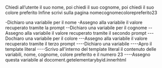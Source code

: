 Chiedi all’utente il suo nome,
poi chiedi il suo cognome,
poi chiedi il suo colore preferito
Infine scrivi sulla pagina nomecognomecolorepreferito23

-Dichiaro una variabile per il nome
-Assegno alla variabile il valore recuperato tramite la prompt
--Dichiaro una variabile per il cognome 
--Assegno alla variabile il valore recuperato tramite il secondo prompt
---Dochiaro una variabile per il colore
---Assegno alla variabile il valore recuperato tramite il terzo prompt
----Dichiaro una variabile 
----Apro il template literal
----Scrivo all'interno del template literal il contenuto delle variabili, nome, cognome, colore preferito e il numero 23
----Assegno questa variabile al docoment.getelementarybyid.innerhtml